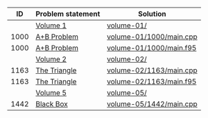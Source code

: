 # [](http://poj.org/problemlist)


| ID   | Problem statement                               | Solution                                           |
|------|-------------------------------------------------|----------------------------------------------------|
|      | [Volume 1](http://poj.org/problemlist?volume=1) | [volume-01/](volume-01/)                           |
| 1000 | [A+B Problem](http://poj.org/problem?id=1000)   | [volume-01/1000/main.cpp](volume-01/1000/main.cpp) |
| 1000 | [A+B Problem](http://poj.org/problem?id=1000)   | [volume-01/1000/main.f95](volume-01/1000/main.f95) |
|      | [Volume 2](http://poj.org/problemlist?volume=2) | [volume-02/](volume-02/)                           |
| 1163 | [The Triangle](http://poj.org/problem?id=1163)  | [volume-02/1163/main.cpp](volume-02/1163/main.cpp) |
| 1163 | [The Triangle](http://poj.org/problem?id=1163)  | [volume-02/1163/main.f95](volume-02/1163/main.f95) |
|      | [Volume 5](http://poj.org/problemlist?volume=5) | [volume-05/](volume-05/)                           |
| 1442 | [Black Box](http://poj.org/problem?id=1442)     | [volume-05/1442/main.cpp](volume-05/1442/main.cpp) |

